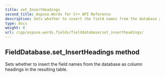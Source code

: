 ```yaml
---
title: set_InsertHeadings
second_title: Aspose.Words for C++ API Reference
description: Sets whether to insert the field names from the database as column headings in the resulting table. 
type: docs
weight: 0
url: /cpp/aspose.words.fields/fielddatabase/set_insertheadings/
---
```

## FieldDatabase.set_InsertHeadings method


Sets whether to insert the field names from the database as column headings in the resulting table. 

